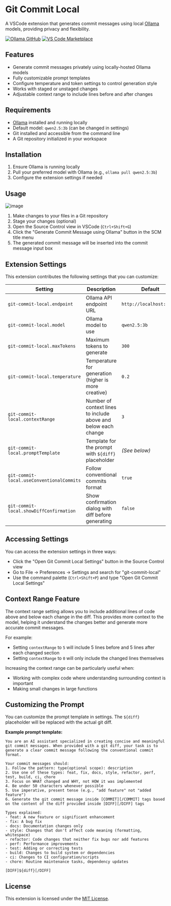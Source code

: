 # Git Commit Local

A VSCode extension that generates commit messages using local [Ollama](https://ollama.com/) models, providing privacy and flexibility.

[![Ollama GitHub](https://img.shields.io/badge/Ollama-GitHub-181717?style=for-the-badge&logo=github)](https://github.com/ollama/ollama)
[![VS Code Marketplace](https://img.shields.io/badge/VS_Code-Marketplace-007ACC?style=for-the-badge&logo=visual-studio-code)](https://marketplace.visualstudio.com/items?itemName=falkonps.git-commit-local)

## Features

- Generate commit messages privately using locally-hosted Ollama models
- Fully customizable prompt templates
- Configure temperature and token settings to control generation style
- Works with staged or unstaged changes
- Adjustable context range to include lines before and after changes

## Requirements

- [Ollama](https://ollama.com/) installed and running locally
- Default model: `qwen2.5:3b` (can be changed in settings)
- Git installed and accessible from the command line
- A Git repository initialized in your workspace

## Installation

1. Ensure Ollama is running locally
2. Pull your preferred model with Ollama (e.g., `ollama pull qwen2.5:3b`)
3. Configure the extension settings if needed

## Usage
![image](https://github.com/user-attachments/assets/e5413925-7c73-4eb4-95df-1e6019222136)

1. Make changes to your files in a Git repository
2. Stage your changes (optional)
3. Open the Source Control view in VSCode (`Ctrl+Shift+G`)
4. Click the "Generate Commit Message using Ollama" button in the SCM title menu
5. The generated commit message will be inserted into the commit message input box

## Extension Settings

This extension contributes the following settings that you can customize:

| Setting                                   | Description                                                    | Default                  |
| ----------------------------------------- | -------------------------------------------------------------- | ------------------------ |
| `git-commit-local.endpoint`               | Ollama API endpoint URL                                        | `http://localhost:11434` |
| `git-commit-local.model`                  | Ollama model to use                                            | `qwen2.5:3b`             |
| `git-commit-local.maxTokens`              | Maximum tokens to generate                                     | `300`                    |
| `git-commit-local.temperature`            | Temperature for generation (higher is more creative)           | `0.2`                    |
| `git-commit-local.contextRange`           | Number of context lines to include above and below each change | `3`                      |
| `git-commit-local.promptTemplate`         | Template for the prompt with `${diff}` placeholder             | _(See below)_            |
| `git-commit-local.useConventionalCommits` | Follow conventional commits format                             | `true`                   |
| `git-commit-local.showDiffConfirmation`   | Show confirmation dialog with diff before generating           | `false`                  |

## Accessing Settings

You can access the extension settings in three ways:

- Click the "Open Git Commit Local Settings" button in the Source Control view
- Go to File → Preferences → Settings and search for "git-commit-local"
- Use the command palette (`Ctrl+Shift+P`) and type "Open Git Commit Local Settings"

## Context Range Feature

The context range setting allows you to include additional lines of code above and below each change in the diff. This provides more context to the model, helping it understand the changes better and generate more accurate commit messages.

For example:

- Setting `contextRange` to `5` will include 5 lines before and 5 lines after each changed section
- Setting `contextRange` to `0` will only include the changed lines themselves

Increasing the context range can be particularly useful when:

- Working with complex code where understanding surrounding context is important
- Making small changes in large functions

## Customizing the Prompt

You can customize the prompt template in settings. The `${diff}` placeholder will be replaced with the actual git diff.

**Example prompt template:**

```
You are an AI assistant specialized in creating concise and meaningful git commit messages. When provided with a git diff, your task is to generate a clear commit message following the conventional commit format.

Your commit messages should:
1. Follow the pattern: type(optional scope): description
2. Use one of these types: feat, fix, docs, style, refactor, perf, test, build, ci, chore
3. Focus on WHAT changed and WHY, not HOW it was implemented
4. Be under 50 characters whenever possible
5. Use imperative, present tense (e.g., "add feature" not "added feature")
6. Generate the git commit message inside [COMMIT][/COMMIT] tags based on the content of the diff provided inside [DIFF][/DIFF] tags

Types explained:
- feat: A new feature or significant enhancement
- fix: A bug fix
- docs: Documentation changes only
- style: Changes that don't affect code meaning (formatting, whitespace)
- refactor: Code changes that neither fix bugs nor add features
- perf: Performance improvements
- test: Adding or correcting tests
- build: Changes to build system or dependencies
- ci: Changes to CI configuration/scripts
- chore: Routine maintenance tasks, dependency updates

[DIFF]${diff}[/DIFF]
```

## License

This extension is licensed under the [MIT License](LICENSE).
